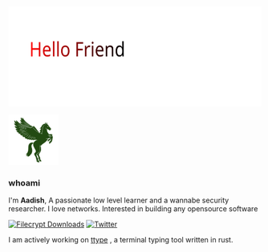 <p align="left">
    <picture>
      <source media="(prefers-color-scheme: dark)" srcset="resources/hello_friend_dark.svg">
      <source media="(prefers-color-scheme: light)" srcset="resources/hellofriend.svg">
      <img alt="Flickering" src="resources/hellofriend.svg" width="600" height="200" style="max-width: 100%;">
    </picture>
</p>

<p align="left">
    <picture>
      <source media="(prefers-color-scheme: dark)" srcset="resources/pegasus.svg">
      <source media="(prefers-color-scheme: light)" srcset="resources/pegasus_light.svg">
      <img alt="Pegasus" src="resources/pegasus_light.svg" width="100" height="100" style="max-width: 100%;">
    </picture>
</p>

<!-- <img align="left" src="resources/pegasus.svg" align="left" width=150> -->

### whoami

I'm **Aadish**, A passionate low level learner and a wannabe security researcher. I love networks. Interested in building any opensource software

[![Filecrypt Downloads](https://img.shields.io/github/downloads/Aavtic/Filecrypt/total)](https://github.com/aavtic/filecrypt) [![Twitter](https://img.shields.io/twitter/url?url=https%3A%2F%2Ftwitter.com%2FAavtic)](https://twitter.com/Aavtic)


I am actively working on [ttype](https://github.com/aavtic/ttype) , a terminal typing tool written in rust.
